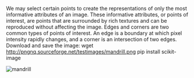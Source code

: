 

We may select certain points to create the representations of only the most informative attributes of an image. 
These informative attributes, or points of interest, are points that are surrounded by rich textures and can be reproduced without affecting the image.
Edges and corners are two common types of points of interest. An edge is a boundary at which pixel intensity rapidly changes, and a corner is an intersection of two edges.
Download and save the image:
wget http://pngnq.sourceforge.net/testimages/mandrill.png
pip install scikit-image


![mandrill](https://user-images.githubusercontent.com/85513416/170820303-50548e94-3edc-4abf-969c-a45af00ac295.png)
